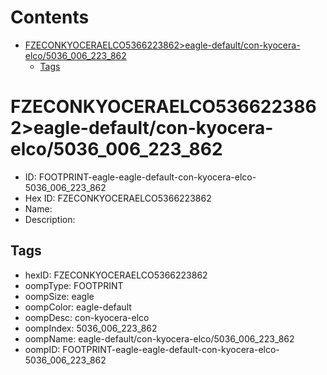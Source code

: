 



Contents
========

* [FZECONKYOCERAELCO5366223862>eagle-default/con-kyocera-elco/5036_006_223_862](#fzeconkyoceraelco5366223862eagle-defaultcon-kyocera-elco5036_006_223_862)
	* [Tags](#tags)

# FZECONKYOCERAELCO5366223862>eagle-default/con-kyocera-elco/5036_006_223_862

- ID: FOOTPRINT-eagle-eagle-default-con-kyocera-elco-5036_006_223_862
- Hex ID: FZECONKYOCERAELCO5366223862
- Name: 
- Description: 

## Tags

- hexID: FZECONKYOCERAELCO5366223862
- oompType: FOOTPRINT
- oompSize: eagle
- oompColor: eagle-default
- oompDesc: con-kyocera-elco
- oompIndex: 5036_006_223_862
- oompName: eagle-default/con-kyocera-elco/5036_006_223_862
- oompID: FOOTPRINT-eagle-eagle-default-con-kyocera-elco-5036_006_223_862
